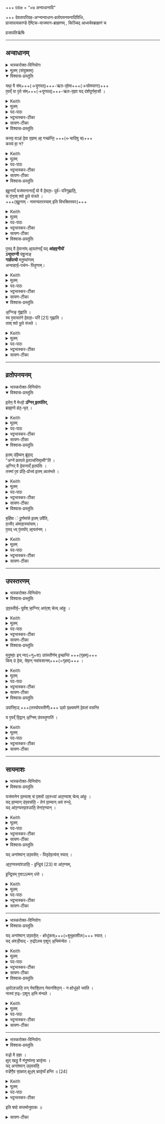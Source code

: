 +++
title = "०७ अन्वाधानादि"

+++
देवतापरिग्रह-अग्न्यन्वाधान-व्रतोपयनयनादिविधिः,  
प्राजापत्यकाण्डे ऐष्टिक-याजमान-ब्राह्मणम् , किञ्चिद् आध्वर्यवब्राह्मणं च

प्रजापतिर्ऋषिः

_______
## अन्वाधानम्
<details><summary>भास्करोक्त-विनियोगः</summary>

1अतः परं दर्शपूर्णमासयोर्याजमानब्राह्मणं प्राजापत्यमेव काण्डम् । तत्राग्न्यन्वाधानं विधातुमाह - यथा वा इत्यादि ॥ 
</details>
<details><summary>मूलम् (संयुक्तम्)</summary>

यथा॒ वै स॑मृतसो॒मा ए॒वव्ँवा ए॒ते स॑मृतय॒ज्ञा यद्द॑र्शपूर्णमा॒सौ कस्य॒ वाह॑ दे॒वा य॒ज्ञमा॒ गच्छ॑न्ति॒ कस्य॑ वा॒ न ब॑हू॒नाय्ँयज॑मानानाय्ँ॒यो वै दे॒वता॒ᳶ पूर्वᳶ॑ परिगृ॒ह्णाति॒ स ए॑ना॒श्श्वो भू॒ते य॑जत ए॒तद्वै दे॒वाना॑मा॒यत॑नय्ँ॒यदा॑हव॒नीयो॑ऽन्त॒राग्नी प॑शू॒नाङ्गार्ह॑पत्यो मनु॒ष्या॑णामन्वाहार्य॒पच॑नᳶ पितृ॒णाम॒ग्निङ्गृ॑ह्णाति॒ स्व ए॒वायत॑ने दे॒वता॒ᳶ परि॑ [21]गृ॒ह्णा॒ति॒ ताश्श्वो भू॒ते य॑जते  
</details>
<details open><summary>विश्वास-प्रस्तुतिः</summary>

यथा॒ वै स॑म्+++(→युगपत्)+++-ऋत-सो॒मा+++(→सोमयागा)+++  
ए॒वव्ँ वा ए॒ते स॑म्+++(→युगपत्)+++-ऋत-य॒ज्ञा यद् द॑र्शपूर्णमा॒सौ ।
</details>
<details><summary>Keith</summary>

Even as the Soma (sacrifices) come together in competition, so the new and full moon (sacrifices) are sacrifices which come together in competition. 
</details>
<details><summary>मूलम्</summary>

यथा॒ वै स॑मृतसो॒मा  
ए॒वव्ँ वा ए॒ते स॑मृतय॒ज्ञा  
यद् द॑र्शपूर्णमा॒सौ ।
</details>

<details><summary>पद-पाठः</summary>

यथा॑ । वै । स॒मृ॒त॒सो॒मा इति॑ समृत-सो॒माः ।   
ए॒वम् । वै । ए॒ते । स॒मृ॒त॒य॒ज्ञा इति समृत-य॒ज्ञाः ।   
यत् । द॒र्श॒पू॒र्ण॒मा॒साविति॑ दर्श-पू॒र्ण॒मा॒सौ ।
</details>

<details><summary>भट्टभास्कर-टीका</summary>

यथा **समृतानां** सम्प्राप्तानां पूर्वपरिगृहीतानां **सोमास्** सोमयागाः, केचित् सवादयोपि भवन्ति । यथा 'पूर्वो वाचं पूर्वो देवताः पूर्वश् छन्दांसि वृङ्क्ते' इति । एवम् एते दर्शपूर्णमास-याजिनः **समृतयज्ञाः** सम्भूतयज्ञाः पूर्वपरिगृहीतानां देवानां भवन्ति । उभयत्रापि शाक-पार्थिवत्वात्-समासः ।
</details>

<details><summary>सायण-टीका</summary>

एतैः षड्भिरनुवाकैर्याजमानमन्त्र उदीरिताः। अथानुवाकपञ्चकेन याजमान-ब्राह्मणमुच्यते। तत्रास्मिन्सप्तमानुवाके देवतापरिग्रहादिर्विधीयते। आहवनीयादिष्वग्निष्वध्वर्युणाऽन्वाधीयमानेषु तस्मिन्नन्वाधानकाले यजमानोऽच्छिद्रकाण्डाम्नातानग्निं गृह्णामीत्यादिमन्त्राञ्जपेत्। सोऽयं देवतापरिग्रहः। असौ चाऽऽपस्तम्बसूत्रे विस्पष्टः।  

आपस्तम्बो ह्यग्निं गृह्णामीत्यादिमन्त्रानुच्चर्येदमाह – ‘आहवनीयेऽन्वधीयमाने जपति’ इति। अन्तराऽग्नी पशव इति मन्त्रमुच्चार्येदमाह – ‘अन्तराऽग्नी तिष्ठञ्जपति’ इति। इह प्रजा इत्यादिमन्त्रद्वयमुच्चार्येदमाह – ‘गार्हपत्यम्’ इति।  
अन्वाधीयमानमनुमन्त्रयत इति शेषः।  
अयं पितृणामिति मन्त्रमुच्चार्येदमाह – ‘दक्षिणाग्निम्’ इति।  
अत्रापि पूर्ववद्वाक्यशेषः।  

तमिमं देवतापरिग्रहं विधातुमादौ प्रस्तौति-   
यथा वा इति। एकस्मिन्नेव काले संहत्य प्राप्ताः समृतसोमाः सोमयागा एकस्मिन्नेव वसन्तर्तौ बहूनां यजमानानां सोमयागाः संहत्य प्राप्यन्त एवमेव बहूनां यजमानानामेते दर्शपूर्णमासा यज्ञा एकस्मिन्नेव पर्वणि संहत्य प्राप्यन्ते। 
</details>

<details open><summary>विश्वास-प्रस्तुतिः</summary>

कस्य॒ वाऽह॑ दे॒वा य॒ज्ञम् आ॒ गच्छ॑न्ति॒ +++(←चादिषु च)+++  
कस्य॑ वा॒ न?  
</details>
<details><summary>Keith</summary>

Whose sacrifice then do the gods approach and whose not? 
</details>
<details><summary>मूलम्</summary>

कस्य॒ वाह॑ दे॒वा य॒ज्ञमा॒ गच्छ॑न्ति॒  
कस्य॑ वा॒ न?  
</details>

<details><summary>पद-पाठः</summary>

कस्य॑ । वा॒ । अह॑ । दे॒वाः । य॒ज्ञम् । आ॒गच्छ॒न्तीत्या॑-गच्छ॑न्ति ।   
कस्य॑ । वा॒ । न । 
</details>

<details><summary>भट्टभास्कर-टीका</summary>

कारणमाह - कस्य वेत्यादि । यजमानानां बहुत्वे कस्य यज्ञं देवा देवादय आगच्छेयुः कस्य न?
</details>

<details><summary>सायण-टीका</summary>

देवताश्चाग्न्यादयो या एकस्य यजमानस्य ताश्चान्यस्यापि। तथा सति देवानां मनसि संकटमुत्पद्यते। तत्संकटमहशब्देन द्योत्यते। देवानां पक्षपातस्यानुचितत्वात्। कस्य यजमानस्य यज्ञं देवा आगच्छन्ति कस्य वा यज्ञं नाऽऽगच्छन्तीति महदेतत्संकटम्। 
</details>

<details open><summary>विश्वास-प्रस्तुतिः</summary>

ब॒हू॒नाय्ँ यज॑मानानाय्ँ॒ यो वै दे॒वता॒ᳶ पूर्वᳶ॑ परिगृ॒ह्णाति॒,  
स ए॑ना॒श् श्वो भू॒ते य॑जते ।  
+++(ब॒हू॒नाम् - नामन्यतरस्याम् इति विभक्तिस्वरः)+++
</details>
<details><summary>Keith</summary>

He, who among many sacrificers first appropriates the gods, sacrifices to them when the next day comes. 
</details>
<details><summary>मूलम्</summary>

ब॒हू॒नाय्ँयज॑मानानाय्ँ॒यो वै दे॒वता॒ᳶ पूर्वᳶ॑ परिगृ॒ह्णाति॒
स ए॑ना॒श्श्वो भू॒ते य॑जते ।  
</details>

<details><summary>पद-पाठः</summary>

ब॒हू॒नाम् । यज॑मानानाम् । यः । वै । दे॒वताः॑ । पूर्वः॑ । प॒रि॒गृ॒ह्णातीति॑ परि-गृ॒ह्णाति॑ ।   
सः । ए॒नाः॒ । श्वः । भू॒ते । य॒ज॒ते॒ ।
</details>

<details><summary>भट्टभास्कर-टीका</summary>

न हि प्रथमपरिगृहीतादृते नियमकारणं किञ्चिदस्ति तदेवाह - यो वा इत्यादि । पश्वादीनां देवतात्वमस्त्येव; 'तस्मात्पूर्वेद्युरेव देवतापरिग्रहार्थमन्वाधानं कर्तव्यमिति । मन्त्रलिङ्गं च 'ताः पूर्वः परिगृह्णामि' इति ।
</details>

<details><summary>सायण-टीका</summary>

तस्य संकटस्यायं परिहारः — बहूनां यजमानानां मध्ये यो यजमान इतरेभ्यः पूर्वः प्रवृत्तो देवताः परिगृह्णाति स यजमान एताः परिगृहीता देवताः परेद्युर्यष्टुमर्हति। न च सर्वेऽपि यजमानाः परस्परमात्सर्येण प्रथमं प्रवर्तन्त इति स दोषस्तदवस्थ इति शङ्कनीयम्। परिग्रहमन्त्रपाठेनैव देवसंकटस्य परिहृतत्वात्। 
यागस्योद्देशत्यागमात्रत्वाद्देवानामागमनमन्तरेणापि सोऽनुष्ठातुं शक्यते। योगसामर्थ्येन वा बहूनि शरीराणि स्वीकृत्य तत्र सर्वत्राऽऽगमिष्यन्ति। इत्थं च परिहारं भगवान्बा-दरायणो देवताधिकरणे विरोधः कर्मणीति चेन्नानेकप्रतिपत्तेर्दर्शनादिति सूत्रयामास। किं बहुनाऽस्य वाक्यस्य देवतापरिग्रहविध्यर्थवादत्वान्न किंचिद्देवानां संकटमस्ति।
</details>

<details open><summary>विश्वास-प्रस्तुतिः</summary>

ए॒तद् वै दे॒वाना॑म् आ॒यत॑नय्ँ॒ यद् **आ॑हव॒नीयो॑**  
**ऽन्त॒राग्नी** प॑शू॒नाङ्  
**गार्ह॑पत्यो** मनु॒ष्या॑णाम्  
अन्वाहार्य॒-पच॑नᳶ पितृ॒णाम्।
</details>
<details><summary>Keith</summary>

The Ahavaniya is the abode of the gods, between the fires of cattle, the Garhapatya of men, the Anvaharya pacana of the fathers. 
</details>
<details><summary>मूलम्</summary>

ए॒तद्वै दे॒वाना॑मा॒यत॑नय्ँ॒यदा॑हव॒नीयो॑ऽन्त॒राग्नी प॑शू॒नाङ्गार्ह॑पत्यो मनु॒ष्या॑णामन्वाहार्य॒पच॑नᳶ पितृ॒णाम्।
</details>

<details><summary>पद-पाठः</summary>

ए॒तत् । वै । दे॒वाना॑म् । आ॒यत॑न॒मित्या॑-यत॑नम् ।   
यत् । आ॒ह॒व॒नीय॒ इत्या॑-ह॒व॒नीयः॑ ।

अ॒न्त॒रा । अ॒ग्नी इति॑ । प॒शू॒नाम् ।

गार्ह॑पत्य॒ इति॒ गार्ह॑-प॒त्यः॒ । म॒नु॒ष्या॑णाम् ।

अ॒न्वा॒हा॒र्य॒पच॑न॒ इत्य॑न्वाहार्य-पच॑नः । पि॒तृ॒णाम् ।

</details>

<details><summary>भट्टभास्कर-टीका</summary>

अथ कुत्र का देवता परिगृह्यते इत्याह - एतद्वा इत्यादि । आहवनीयगार्हपत्ययोर्मध्यं पशूनामायतनम् । 'अन्तरान्तरेण युङ्क्ते' इति द्वितीया ।

गार्हपत्य इति । 'गृहपतिना संयुक्ते ञ्यः' इति ञ्यः । अन्वाहार्य ओदनः पच्यतेस्मिन्निति अन्वाहार्यपचनो दक्षिणाग्निः ।

पितॄणामिति । 'नामन्यतरस्याम्' इति षष्ठ्या उदात्तत्वम् ।
</details>

<details><summary>सायण-टीका</summary>

देवतापरिग्रहार्थानां देशविशेषाणां विधिमर्थवादेनोन्नयति-   
एतद्वा इति।  
वसून्‍रुद्रानादित्यानिन्द्रेण सह देवता इत्याहवनीयार्थमन्त्रलिङ्गादाहवनीयो देवानां स्थानम्। अन्तराऽग्नी पशव इति मन्त्रलिङ्गादाहवनीयगार्हपत्ययोर्मध्यं पशूनां स्थानम्। इह प्रजा विश्वरूपा रमन्तामिति मन्त्रलिङ्गाद्गार्हपत्यो मनुष्याणां स्थानम्। अन्वाहार्यः पच्‍यतेऽस्मिन्नित्यन्वाहार्यपचनो दक्षिणाग्निः। अयं पितृणामग्निरिति मन्त्रलिङ्गादसौ पितृणां स्थानम्।  
</details>

<details open><summary>विश्वास-प्रस्तुतिः</summary>

अ॒ग्निङ् गृ॑ह्णाति ।  
स्व ए॒वायत॑ने दे॒वता॒ᳶ परि॑ [21] गृह्णाति ।  
ताश् श्वो भू॒ते य॑जते ।  
</details>
<details><summary>Keith</summary>

He takes the fire; verily he appropriates [1] the gods in their own abode; to them he sacrifices when the next day comes. 
</details>
<details><summary>मूलम्</summary>

अ॒ग्निङ्गृ॑ह्णाति ।  
स्व ए॒वायत॑ने दे॒वता॒ᳶ परि॑ [21] गृह्णाति ।  
ताश्श्वो भू॒ते य॑जते ।  
</details>
<details><summary>पद-पाठः</summary>

अ॒ग्निम् । गृ॒ह्णा॒ति॒ ।    
स्वे । ए॒व । आ॒यत॑न॒ इत्या॑-यत॑ने । दे॒वताः॑ । परीति॑ । गृ॒ह्णा॒ति॒ ।  
ताः । श्वः । भू॒ते । य॒ज॒ते॒ ।  

</details>

<details><summary>भट्टभास्कर-टीका</summary>

अग्निं गृह्णातीत्यादि गतम् ॥
</details>

<details><summary>सायण-टीका</summary>

देशविधिमन्त्रानुन्नीय तेषु देशेष्ववस्थितस्य देवतापरिग्रहं विदधाति-  
अग्निं गृह्णातीति। स्पष्टोऽर्थः।  
</details>

_______
## व्रतोपनयनम्
<details><summary>भास्करोक्त-विनियोगः</summary>

2अथ व्रतोपनयनं विधातुमाह - व्रतेन वा इत्यादि ॥ 
</details>
<details open><summary>विश्वास-प्रस्तुतिः</summary>

व्र॒तेन॒ वै मेध्यो॒ **ऽग्निर् व्र॒तप॑तिर्**,  
ब्राह्म॒णो व्र॑त॒-भृत् ।
</details>
<details><summary>Keith</summary>

By means of a vow is Agni, lord of vows, pure, the Brahman is a supporter of vows.
</details>
<details><summary>मूलम्</summary>

व्र॒तेन॒ वै मेध्यो॒ऽग्निर्व्र॒तप॑तिः  

ब्रा॒ह्म॒णो व्र॑त॒भृत् ।
</details>
<details><summary>पद-पाठः</summary>

व्र॒तेन॑ । वै । मेध्यः॑ । अ॒ग्निः । व्र॒तप॑ति॒रिति॑ व्र॒त-प॒तिः॒ ।  
ब्रा॒ह्म॒णः । व्र॒त॒भृदिति॑ व्रत-भृत् ।
</details>

<details><summary>भट्टभास्कर-टीका</summary>

यदि व्रतचारी यजमानस्स्यात्तदा अग्निर्व्रतपतिः व्रतस्य पाता मेध्यो मेधार्हो भवति । स्वयं च ब्राह्मणो व्रतभृत् व्रतधारी भवति; तस्माद्व्रतमुपेयादिति ।
</details>

<details><summary>सायण-टीका</summary>

मन्त्रेण यज्ञरूपव्रतस्वीकारं विधातुं प्रस्तौति-  
व्रतेनेति। वक्ष्यमाणमन्त्रपाठरूपेण व्रतस्वीकारेणैव व्रतपतिरयमग्निर्मेध्यो यागयोग्यो भवति। ब्राह्मणश्च यजमानो व्रतधारी भवति।  
</details>

<details open><summary>विश्वास-प्रस्तुतिः</summary>

व्र॒तम् उ॑पै॒ष्यन् ब्रू॑या॒द्  
"अग्ने॑ व्रतपते व्र॒तञ्च॑रिष्या॒मी"ति॑ ।  
अ॒ग्निर् वै दे॒वानाव्ँ॑ व्र॒तप॑तिः ।  
तस्मा॑ ए॒व प्र॑ति॒-प्रोच्य॑ व्र॒तम् आल॑भते  ।
</details>
<details><summary>Keith</summary>

When about to undertake a vow he should say, 'O Agni, lord of vows, I shall perform the vow.' Agni is the lord of vows among the gods; verily after announcement to him he undertakes the vow. 
</details>
<details><summary>मूलम्</summary>

व्र॒तमु॑पै॒ष्यन्ब्रू॑याद्   

अग्ने॑ व्रतपते व्र॒तञ् च॑रिष्या॒मीति॑ ।  

अ॒ग्निर्वै दे॒वानाव्ँ॑ व्र॒तप॑तिः ।  
तस्मा॑ ए॒व प्र॑ति॒प्रोच्य॑ व्र॒तमाल॑भते  ।
</details>
<details><summary>पद-पाठः</summary>

व्र॒तम् । उ॒पै॒ष्यन्नित्यु॑प-ए॒ष्यन् । ब्रू॒या॒त् ।  

अग्ने॑ । व्र॒त॒प॒त॒ इति॑ व्रत-प॒ते॒ । व्र॒तम् । च॒रि॒ष्या॒मि॒ । इति॑ ।  
अ॒ग्निः । वै । दे॒वाना॑म् । व्र॒तप॑ति॒रिति॑ व्र॒त-प॒तिः॒ ।  
तस्मै॑ । ए॒व । प्र॒ति॒प्रोच्येति॑ प्रति-प्रोच्य॑ । व्र॒तम् ।  एति॑ । ल॒भ॒ते॒ । 
</details>

<details><summary>भट्टभास्कर-टीका</summary>

व्रतमुपैष्यन्नित्यादि । व्रतपतिमग्निमामन्त्र्य तस्मै निवेद्य व्रतमारभते इति । 'एत्येधत्यूठ्सु' इति वृद्धिः ।
</details>

<details><summary>सायण-टीका</summary>

समन्त्रकव्रतस्वीकारं विधत्ते-  
व्रतमुपैष्यन्निति। मन्त्रोऽयमतीतप्रश्ने मम नामेत्यनुवाके समाम्नातः।   

मन्त्रगतं व्रतपतिशब्दं मन्त्रतात्पर्यं च व्याचष्टे – अग्निर्वा इति।  
तिथिविशेषेण व्रतोपायनस्य कालविशेषं विधत्ते-  
</details>

<details open><summary>विश्वास-प्रस्तुतिः</summary>

ब॒र्हिषा ॑ पू॒र्णमा॑से व्र॒तम् उपै॑ति,  
व॒त्सैर् अ॑मावा॒स्या॑याम्।  
ए॒तद् ध्य् ए॒॑तयो॑र् आ॒यत॑नम् ।
</details>
<details><summary>Keith</summary>

At the full moon be undertakes his vow with the (strewing of the) straw, with the (driving away of the) calves at new moon; for that is their abode. 
</details>
<details><summary>मूलम्</summary>

ब॒र्हिषा॑ पू॒र्णमा॑से व्र॒तमुपै॑ति  
व॒त्सैर॑मावा॒स्या॑यामे॒तद्ध्ये॑तयो॑रा॒यत॑नम् ।
</details>

<details><summary>पद-पाठः</summary>

ब॒र्हिषा॑ । पू॒र्णमा॑स॒ इति॑ पू॒र्ण-मा॒से॒ । व्र॒तम् । उपेति॑ । ए॒ति॒ ।   ़
व॒त्सैः । अ॒मा॒वा॒स्या॑या॒मित्य॑मा-वा॒स्या॑याम् । ए॒तत् । हि । ए॒तयोः॑ । आ॒यत॑न॒मित्या॑-यत॑नम् ।  
</details>

<details><summary>भट्टभास्कर-टीका</summary>

बर्हिषेत्यादि । बर्हिराहरणेन तत्कालेन सह, बर्हिराहरणानन्तरमिति यावत् । वत्सैर्वत्सानामपाकरणेन तत्कालेन सह वत्सेष्वपाकृतेष्वित्यर्थः । उक्तञ्च - 'वत्सं संयोगे व्रतचोदना स्यात्' । अयञ्च सन्नयतोसन्नयतश्च कालः । 'कालस्सन्नयनपक्षे तल्लिङ्गसंयोगात्' इति ॥
</details>

<details><summary>सायण-टीका</summary>

बर्हिषेति। बर्हिषा बर्हिराहरणेनोपलक्षिते काले वत्सैर्वत्सापाकरणेनोपलक्षिते काल इत्यर्थः। एतदुक्तं कालद्वयमेतयोस्तिथिविशेषगतयोर्व्रतस्वीकार-योरुचितं स्थानमिति शाखान्तरप्रसिद्धिः।  
</details>

_______
## उपस्तरणम्
<details><summary>भास्करोक्त-विनियोगः</summary>

3अथोपस्तरणं विधातुमाह - उपस्तीर्य इत्यादि ॥ 
</details>
<details open><summary>विश्वास-प्रस्तुतिः</summary>

उ॒प॒स्तीर्य॒ᳶ पूर्व॑श् चा॒ग्निर् अप॑र॒श् चेत्य् आ॑हुः ।  
</details>
<details><summary>Keith</summary>

'The fires, both in the front and at the back, must be bestrewed', they say; 
</details>
<details><summary>मूलम्</summary>

उ॒प॒स्तीर्य॒ᳶ  पूर्व॑श्चा॒ग्निरप॑र॒श्चेत्या॑हुः ।  
</details>
<details><summary>पद-पाठः</summary>

उ॒प॒स्तीर्य॒ इत्यु॑प-स्तीर्यः॑ । पूर्वः॑ । च॒ । अ॒ग्निः । अप॑रः । च॒ । इति॑ । आ॒हुः॒ ।
</details>

<details><summary>भट्टभास्कर-टीका</summary>

उपस्तीर्यः उपस्तरितव्यः । छान्दसः क्यप् । दर्भैः पूर्वेद्युरेवोभावग्नी उपस्तृणुयात् तयोस्समीपे परितस्स्तृणुयात् ।
</details>

<details><summary>सायण-टीका</summary>

अथोपस्तरणं विधत्ते। अध्वर्युर्यदा दर्भैराहवनीयमार्हपत्यौ परिस्तृणाति तदानीमच्छिद्रकाण्डपठितस्योभावग्नी उपस्तृणुत इत्यादिमन्त्रस्य यजमानेन जप उपस्तरणम्। अथवाऽध्वर्युकर्तृकं परिस्तरणम्। 

तदिदमस्मिन्काण्डे विदधाति-  

उपस्तीर्य इति। परोक्षकथनेन विधिः प्रशस्यते।  
</details>

<details open><summary>विश्वास-प्रस्तुतिः</summary>

म॒नु॒ष्याः॒॑ इन् न्वा(=नु+वा) उप॑स्तीर्णम् इ॒च्छन्ति॑ +++(गृहम्)+++   
किम् उ॑ दे॒वा, येषा॒न् नवा॑वसानम्+++(=गृहम्)+++ ।  
</details>
<details><summary>Keith</summary>

men [2] indeed desire what is bestrewed, and, how much more the gods whose is a new dwelling. 
</details>
<details><summary>मूलम्</summary>

म॒नु॒ष्याः॑ [22] इन्न्वा उप॑स्तीर्णमि॒च्छन्ति॑ ।  
किमु॑ दे॒वा, येषा॒न्नवा॑वसानम् ।  
</details>

<details><summary>पद-पाठः</summary>

म॒नु॒ष्याः॑ । इत् । नु । वै । उप॑स्तीर्ण॒मित्युप॑-स्ती॒र्ण॒म् । इ॒च्छन्ति॑ ।   
किम् । उ॒ । दे॒वाः । येषा॑म् । नवा॑वसान॒मिति॒ नव॑-अ॒व॒सा॒न॒म् ।
</details>

<details><summary>भट्टभास्कर-टीका</summary>

**मनुष्या** अपि खलूपस्तीर्णं समन्ताद् आच्छादितं निवासं गृहम् **इच्च्छन्ति किम्** पुनर् देवाः, येषाम् आयतनं नवावसानं नूतनाध्यवसायम् । यद्वा - **अवसानं** गृहम् । तेन कर्मधारये दासीभारादिर्द्रष्टव्यः ।
</details>

<details><summary>सायण-टीका</summary>

विहितमुपस्तरणमुपपादयति-  
मनुष्या इदिति। इन्‍न्वा इति निपातत्रयसमुदायोऽपिशब्दार्थं ब्रूते। अत्यन्तदरिद्रा मनुष्या अपि शीतवातादिपरिहाराय तृणादिभिराच्छन्नं गृहमिच्छन्ति महाप्रभावा देवा उपस्तरणमिच्छन्तीति किमु वक्तव्यम्। 
</details>


<details open><summary>विश्वास-प्रस्तुतिः</summary>

उपा॑स्मि॒ञ् +++(तस्योपस्तीर्णे)+++ छ्वो य॒क्ष्यमा॑णे दे॒वता॑ वसन्ति   

य ए॒वव्ँ वि॒द्वान् अ॒ग्निम् उ॑पस्तृ॒णाति॑ ।
</details>
<details><summary>Keith</summary>

With him, when sacrifice is to be made on the next day, do the gods dwell, who knowing this bestrews the fire. 
</details>


<details><summary>मूलम्</summary>

उपा॑स्मि॒ञ् छ्वो य॒क्ष्यमा॑णे दे॒वता॑ वसन्ति,  

य ए॒वव्ँ वि॒द्वान् अ॒ग्निम् उ॑पस्तृ॒णाति॑ ।
</details>

<details><summary>पद-पाठः</summary>

उपेति॑ । अ॒स्मि॒न् । श्वः । य॒क्ष्यमा॑णे । दे॒वताः॑ । व॒स॒न्ति॒ ।   
यः । ए॒वम् । वि॒द्वान् । अ॒ग्निम् । उ॒प॒स्तृ॒णातीत्यु॑प-स्तृ॒णाति॑ । 
</details>

<details><summary>भट्टभास्कर-टीका</summary>

उपास्मिन्नित्यादि । उपवसन्ति उपेत्य वसन्ति देवा अस्मिन्निति । विद्वान्वेदार्थवित् ॥
</details>

<details><summary>सायण-टीका</summary>

येषां देवानामिच्छानुसारेण तदा तदा तत्र तत्र नवावसानं नूतनगृहं निष्पाद्यते। यो यजमान एवं विद्वानग्निमुपस्तृणाति अस्मिन्यजमाने परेद्युर्यक्ष्यमाणे सति पुर्वेद्युस्तत्समीपे हविर्भुजो देवता निवसन्ति।  
</details>

_______
## सायमाशः
<details><summary>भास्करोक्त-विनियोगः</summary>

4अथ सायमाशविषये विकल्पभेदानाह - यजमानेनेत्यादि ॥ 
</details>
<details open><summary>विश्वास-प्रस्तुतिः</summary>

यज॑मानेन ग्रा॒म्याश् च॑ प॒शवो॑ ऽव॒रुध्या॑ आर॒ण्याश् चेत्य् आ॑हुः ।   
यद् ग्रा॒म्यान् उ॑प॒वस॑ति॒ - तेन॑ ग्रा॒म्यान् अव॑ रुन्धे॒,  
यद् आ॑र॒ण्यस्या॒श्ञाति॒ तेना॑र॒ण्यान् ।  
</details>
<details><summary>Keith</summary>

'The sacrificer should win both beasts of the wild and of the village', they say; in that he refrains from those of the village, thereby be wins them; in that he eats of the wild, thereby he wins them of the wild.
</details>
<details><summary>मूलम्</summary>

यज॑मानेन ग्रा॒म्याश्च॑ प॒शवो॑ऽव॒रुध्या॑ आर॒ण्याश्चेत्या॑हुः ।   
यद् ग्रा॒म्यानु॑प॒वस॑ति॒ तेन॑ ग्रा॒म्यानव॑ रुन्धे ।  
यदा॑र॒ण्यस्या॒श्ञाति॒ तेना॑र॒ण्यान् ।  
</details>
<details><summary>पद-पाठः</summary>

यज॑मानेन । ग्रा॒म्याः । च॒ । प॒शवः॑ । अ॒व॒रुध्या॒ इत्य॑व-रुध्याः॑ । आ॒र॒ण्याः । च॒ । इति॑ । आ॒हुः॒ ।  

यत् । ग्रा॒म्यान् । उ॒प॒वस॒तीत्यु॑प-वस॑ति । तेन॑ । ग्रा॒म्यान् । अवेति॑ । रु॒न्द्धे॒ ।  

यत् । आ॒र॒ण्यस्य॑ । अ॒श्ञाति॑ । तेन॑ । आ॒र॒ण्यान् ।  

</details>

<details><summary>भट्टभास्कर-टीका</summary>

ग्राम्याणाम् अनशनेन अवरोधः आरण्यानां तन्-मांसाद्य्-अशनेन । तत्र गोश्वाजावि-पुरुष-गर्दभोष्ट्राः सप्त ग्राम्याः पशवः । द्विखुर-श्वापद-पक्षि-मत्स्य-सरीसृप-हस्ति-मर्कटादयः सप्तारण्याः ।
</details>

<details><summary>सायण-टीका</summary>

आरण्यं सायमाशेऽश्नातीति सूत्रकारेण यदारण्यधान्यभोजनमुक्तं तदिदं विधातुं प्रस्तौति-  
यजमानेनेति। अत्रायं विचारः। किं ग्राम्यधान्यस्यान्नं भोक्तव्यमारण्यधान्यस्य वा भोजनमेव वा वर्जनीयमिति। तत्राऽऽरण्यधान्यभोजनपक्षामभ्युपेत्येतरपक्षद्वयमपोद्यते। पशवो हि द्विविधाः ग्राम्या आरण्याश्च। गवाश्वाजाविपुरुषगर्दभोष्ट्राः सप्त ग्राम्याः। द्विखुरश्वापदपक्षिसरीसृपहस्तिमर्कटनादेयाः सप्ताऽऽरण्याः त एत उभयेऽपि यजमानेनावरुध्याः संपादनीया इति। बुद्धिमन्त आहुः। 

</details>


<details open><summary>विश्वास-प्रस्तुतिः</summary>

यद् अना॑श्वान् उप॒वसे॑त् - पितृदेव॒त्य॑स् स्यात् ।   

आ॒र॒ण्यस्या॑श्ञाति॒ - 
इ॒न्द्रि॒यं [23]  वा आ॑र॒ण्यम्, 

इ॒न्द्रि॒यम् ए॒वाऽऽत्मन् ध॑त्ते ।   
</details>

<details><summary>Keith</summary>

If be were to fast without eating, the Pitrs would be his divinity [3]; he eats of the wild, the wild is power, and so he bestows power upon himself. 
</details>
<details><summary>मूलम्</summary>

यदना॑श्वानुप॒वसे॑त्   
पितृदेव॒त्य॑स्स्यात् ।   
आ॒र॒ण्यस्या॑श्ञाति ।  
इ॒न्द्रि॒यं [23]  वा आ॑र॒ण्यम्  ।  
इ॒न्द्रि॒यमे॒वाऽऽत्मन्ध॑त्ते ।   
</details>

<details><summary>पद-पाठः</summary>

यत् । अना॑श्वान् । उ॒प॒वसे॒दित्यु॑प-वसे॑त् ।  
पि॒तृ॒दे॒व॒त्य॑ इति॑ पितृ-दे॒व॒त्यः॑ । स्या॒त् ।

आ॒र॒ण्यस्य॑ । अ॒श्ञा॒ति॒ ।   

इ॒न्द्रि॒यम् ।  वै । आ॒र॒ण्यम् ।  
इ॒न्द्रि॒यम् । ए॒व । आ॒त्मन् । ध॒त्ते॒ । 

</details>

<details><summary>भट्टभास्कर-टीका</summary>

यदनाश्वानित्यादि । यदि सायं किञ्चिदप्यनशित्वाग्निसमीपे वसेत् । 'उपेयिवान्' इत्यादौ निपातितः । पितृदेवत्यस्स्याद्यागः, तेषामनशनप्रियत्वात् । 'देवतातात्तादर्थ्ये यत्' । आरण्यस्येन्द्रियसाधनत्वात्तदशनेन तल्लाभ इत्यारण्याशनकल्पः प्रथमः ॥
</details>

<details><summary>सायण-टीका</summary>

यदि ग्राम्यान्व्रीह्यादीन्प्रत्युपवसेद्भोजनं वर्जयेत्तेन वर्जनेन ग्राम्यान्पशून्संपादयति। यदारण्यास्य नीवारादेरन्नं भुञ्जीत तेन भोजनेनाऽऽरण्यान्पशून्संपादयति। यद्यनाश्वानुभयविधभोजनवर्जमुपवासं कुर्यात्तदानीमयं व्रतविशेषः पितृदेवत्यो भवेत्। पितरो ह्यनश्नन्तं श्राद्धकर्तारमभिनन्दन्ति।  

इदानीं विदधाति-  
आरण्यस्येति। इन्द्रियाभिवृद्धिहेतुरारण्यधान्यम्। 
</details>

_______
<details><summary>भास्करोक्त-विनियोगः</summary>

5अथ द्वितीयोऽपामशनकल्पः - यदित्यादि ॥ 
</details>
<details open><summary>विश्वास-प्रस्तुतिः</summary>

यद् अना॑श्वान् उप॒वसे॒त् - क्षोधु॑कस्+++(=बुभुक्षाशीलः)+++ स्यात्   ।   
यद् अ॑श्ञी॒याद्  - रु॒द्रो॑ऽस्य प॒शून् अ॒भिम॑न्येत ।  
</details>
<details><summary>Keith</summary>

If he were to fast without eating, he would be hungry; if he were to eat, Rudra would plan evil against his cattle; 
</details>
<details><summary>मूलम्</summary>

यदना॑श्वानुप॒वसे॒त् क्षोधु॑कस्स्यात्   ।   
यद॑श्ञी॒याद्  रु॒द्रो॑ऽस्य प॒शून॒भिम॑न्येत ।  
</details>

<details><summary>पद-पाठः</summary>

यत् । अना॑श्वान् । उ॒प॒वसे॒दित्यु॑प-वसे॑त् ।   
क्षोधु॑कः । स्या॒त् ।  

यत् । अ॒श्ञी॒यात् । रु॒द्रः । अ॒स्य॒ । प॒शून् । अ॒भीति॑ । म॒न्ये॒त॒ ।

</details>

<details><summary>भट्टभास्कर-टीका</summary>

**क्षोधुको** बुभुक्षाशीलः दरिद्रो वा । छान्दस उकञ् ।   

अभिमन्येताभिक्रुध्येत् ।
</details>

<details><summary>सायण-टीका</summary>

अथ पक्षान्तरं विधातुं भोजनयोर्दोषमाह-  यदनाश्वानिति। क्षोधुकः क्षुधाशीलः।   

अभिमन्येत हन्यात्।  
</details>

<details open><summary>विश्वास-प्रस्तुतिः</summary>

अ॒पो॑ऽश्ञाति॒ तन् नेवा॑शि॒तन् नेवान॑शित॒न् - न क्षोधु॑को॒ भव॑ति ।  
नास्य॑ रु॒द्रᳶ प॒शून् अ॒भि म॑न्यते ।
</details>
<details><summary>Keith</summary>

he partakes of water; that is neither eaten nor not eaten; he is not hungry and Rudra does not plot evil against his cattle. 
</details>
<details><summary>मूलम्</summary>

अ॒पो॑ऽश्ञाति॒    
तन्नेवा॑शि॒तन्नेवान॑शितम् ।  
न क्षोधु॑को॒ भव॑ति ।  
नास्य॑ रु॒द्रᳶ प॒शून॒भि म॑न्यते ।
</details>
<details><summary>पद-पाठः</summary>

अ॒पः । अ॒श्ञा॒ति॒ ।  
तत् । न । इ॒व॒ । अ॒शि॒तम् । न । इ॒व॒ । अन॑शितम् ।  
न । क्षोधु॑कः । भव॑ति ।  
न । अ॒स्य॒ । रु॒द्रः । प॒शून् । अ॒भीति॑ । म॒न्य॒ते॒ ।
</details>

<details><summary>भट्टभास्कर-टीका</summary>

नेवाशितमिति । नभावः । पीतवन्तमशितवन्तमाहुः । नेवानशितं, अपामशितत्वात् ॥
</details>

<details><summary>सायण-टीका</summary>

विधित्सितं पक्षान्तरं विदधति- अप इति।  

उक्तं दोषद्वयमत्र परिहरति-  

तन्नेवेति। अशितास्वप्स्वदनाभावादशितमिव न भवति, क्षुच्छान्तेरनशितमिव न भवति। अतो न दोषद्वयम्।  
</details>

_______
<details><summary>भास्करोक्त-विनियोगः</summary>

6अथानशनकल्पः तृतीयः - वज्र इति ॥ 
</details>
<details open><summary>विश्वास-प्रस्तुतिः</summary>

वज्रो॒ वै य॒ज्ञः ।  
क्षुत् खलु॒ वै म॑नु॒ष्य॑स्य॒ भ्रातृ॑व्यः ।  
यद् अना॑श्वान् उप॒वस॑ति॒    
वज्रे॑णै॒व सा॒क्षात् क्षुध॒म् भ्रातृ॑व्यँ हन्ति ॥ [24]
</details>
<details><summary>Keith</summary>

The sacrificer is a bolt, the enemy of man is hunger; in that he fasts without eating, he straightway smites with the bolt the enemy, hunger.
</details>
<details><summary>मूलम्</summary>

वज्रो॒ वै य॒ज्ञः ।  
क्षुत्खलु॒ वै म॑नु॒ष्य॑स्य॒ भ्रातृ॑व्यः ।  
यदना॑श्वानुप॒वस॑ति ।   
वज्रे॑णै॒व सा॒क्षात् क्षुध॒म्भ्रातृ॑व्यँ हन्ति ॥ [24]
</details>

<details><summary>पद-पाठः</summary>

वज्रः॑ । वै । य॒ज्ञः ।  
क्षुत् । खलु॑ । वै । म॒नु॒ष्य॑स्य । भ्रातृ॑व्यः ।   
यत् । अना॑श्वान् । उ॒प॒वस॒तीत्यु॑प-वस॑ति ।   
वज्रे॑ण । ए॒व । सा॒क्षादिति॑ स-अ॒क्षात् । क्षुध॑म् । भ्रातृ॑व्यम् । ह॒न्ति॒ ॥ 
</details>

<details><summary>भट्टभास्कर-टीका</summary>

क्षुल्लक्षणमनशनलक्षणेन यज्ञात्मना वज्रेण हन्तीति क्षोधुकत्वदोषाप्रसङ्गः । 'व्यन् सपत्ने' इति व्यन् ॥
</details>

इति षष्ठे सप्तमोनुवाकः ॥  

<details><summary>सायण-टीका</summary>

अथोपवासपक्षं विधत्ते-  
वज्रो वा इति। यज्ञस्य नरकपाताद्यनिष्टनिवारकत्वाद्वज्रत्वम्। क्षुधो वैरित्वं प्रसिद्धम्। यज्ञाङ्गभूतोपवासलक्षणेनानेन वज्रेणैव भाविजन्मनि प्राप्स्यमानं साक्षाद्भ्रातृव्यं मुख्यवैरिणं क्षुद्रूपं हन्ति। अनेन यज्ञेन जन्मान्तरेऽन्नबाहुल्यस्य लप्स्यमानत्वात्।
</details>
